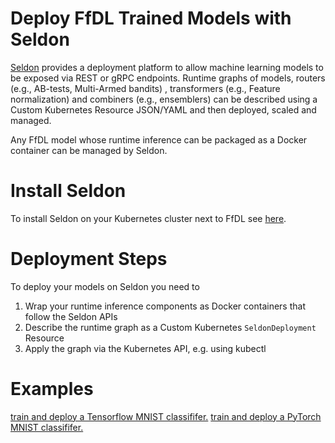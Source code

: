 # Deploy FfDL Trained Models with Seldon

[Seldon](https://github.com/SeldonIO/seldon-core) provides a deployment platform to allow machine learning models to be exposed via REST or gRPC endpoints. Runtime graphs of models, routers (e.g., AB-tests, Multi-Armed bandits) , transformers (e.g., Feature normalization) and combiners (e.g., ensemblers) can be described using a Custom Kubernetes Resource JSON/YAML and then deployed, scaled and managed.

Any FfDL model whose runtime inference can be packaged as a Docker container can be managed by Seldon.

# Install Seldon

To install Seldon on your Kubernetes cluster next to FfDL see [here](https://github.com/SeldonIO/seldon-core/blob/master/docs/install.md).

# Deployment Steps

To deploy your models on Seldon you need to

 1. Wrap your runtime inference components as Docker containers that follow the Seldon APIs
 1. Describe the runtime graph as a Custom Kubernetes ```SeldonDeployment``` Resource
 1. Apply the graph via the Kubernetes API, e.g. using kubectl

# Examples

[train and deploy a Tensorflow MNIST classififer.](./tf-model/README.md)
[train and deploy a PyTorch MNIST classififer.](./pytorch-model/README.md)

